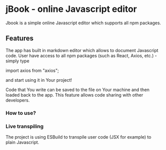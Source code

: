 # jBook - online Javascript editor

Jbook is a simple online Javascript editor which supports all npm packages.

## Features

The app has built in markdown editor which allows to document Javascript code.
User have access to all npm packages (such as React, Axios, etc.) - simply type

import axios from "axios";

and start using it in Your project!

Code that You write can be saved to the file on Your machine and then loaded back to the app.
This feature allows code sharing with other developers.

### How to use?

### Live transpiling

The project is using ESBuild to transpile user code (JSX for example) to plain Javascript.

